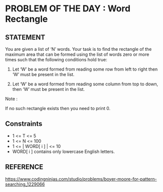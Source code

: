 # PROBLEM OF THE DAY : Word Rectangle

## STATEMENT 

You are given a list of ‘N’ words. Your task is to find the rectangle of the maximum area that can be formed using the list of words zero or more times such that the following conditions hold true:<br>

1. Let ‘W’ be a word formed from reading some row from left to right then ‘W’ must be present in the list.<br>

2. Let ‘W’ be a word formed from reading some column from top to down, then ‘W’ must be present in the list.<br>

Note :<br>

If no such rectangle exists then you need to print 0.
## Constraints

* 1 <= T <= 5
* 1 <= N <= 100
* 1 <= | WORD[ i ] | <= 10
* WORD[ i ] contains only lowercase English letters.

## REFERENCE

https://www.codingninjas.com/studio/problems/boyer-moore-for-pattern-searching_1229066